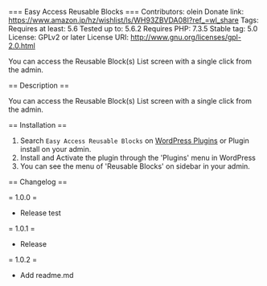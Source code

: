 === Easy Access Reusable Blocks ===
Contributors: olein
Donate link: https://www.amazon.jp/hz/wishlist/ls/WH93ZBVDA08I?ref_=wl_share
Tags: 
Requires at least: 5.6
Tested up to: 5.6.2
Requires PHP: 7.3.5
Stable tag: 5.0
License: GPLv2 or later
License URI: http://www.gnu.org/licenses/gpl-2.0.html

You can access the Reusable Block(s) List screen with a single click from the admin.

== Description ==

You can access the Reusable Block(s) List screen with a single click from the admin.

== Installation ==

1. Search `Easy Access Reusable Blocks` on [WordPress Plugins](https://wordpress.org/plugins/) or Plugin install on your admin.
1. Install and Activate the plugin through the 'Plugins' menu in WordPress
1. You can see the menu of 'Reusable Blocks' on sidebar in your admin.

== Changelog ==

= 1.0.0 =
* Release test

= 1.0.1 =
* Release

= 1.0.2 =
* Add readme.md
